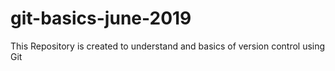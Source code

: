 # git-basics-june-2019
This Repository is created to understand and basics of version control using Git
